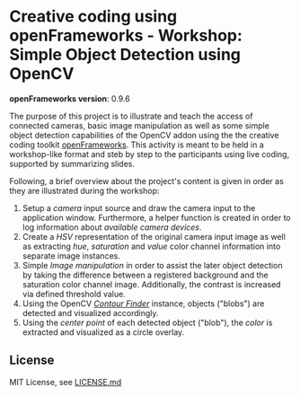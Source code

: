 # Creative coding using openFrameworks - Workshop: Simple Object Detection using OpenCV

**openFrameworks version**: 0.9.6

The purpose of this project is to illustrate and teach the access of connected cameras, basic image manipulation as well as some simple object detection capabilities of the OpenCV addon using the the creative coding toolkit [openFrameworks](http://openframeworks.cc). This activity is meant to be held in a workshop-like format and steb by step to the participants using live coding, supported by summarizing slides.

Following, a brief overview about the project's content is given in order as they are illustrated during the workshop:

1. Setup a *camera* input source and draw the camera input to the application window. Furthermore, a helper function is created in order to log information about *available camera devices*.
2. Create a *HSV* representation of the original camera input image as well as extracting *hue*, *saturation* and *value* color channel information into separate image instances.
3. Simple *Image manipulation* in order to assist the later object detection by taking the difference between a registered background and the saturation color channel image. Additionally, the contrast is increased via defined threshold value.
4. Using the OpenCV *[Contour Finder](http://openframeworks.cc/documentation/ofxOpenCv/ofxCvContourFinder.html)* instance, objects ("blobs") are detected and visualized accordingly.
5. Using the *center point* of each detected object ("blob"), the *color* is extracted and visualized as a circle overlay.


## License
MIT License, see [LICENSE.md](LICENSE.md)
